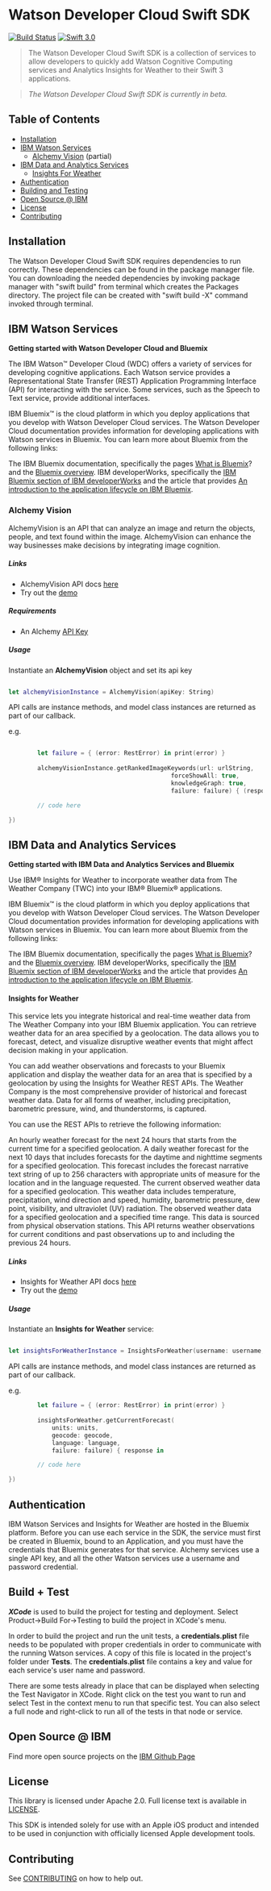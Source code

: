 # Watson Developer Cloud Swift SDK

[![Build Status](https://travis-ci.org/IBM-Swift/swift-watson-sdk.svg?branch=master)](https://travis-ci.org/IBM-Swift/swift-watson-sdk)
[![Swift 3.0](https://img.shields.io/badge/Swift-3.0-orange.svg?style=flat)](https://swift.org/)

> The Watson Developer Cloud Swift SDK is a collection of services to allow developers to quickly add Watson Cognitive Computing services and Analytics Insights for Weather to their Swift 3 applications.

> *The Watson Developer Cloud Swift SDK is currently in beta.*

## Table of Contents
* [Installation](#installation)
* [IBM Watson Services](#ibm-watson-services)
  - [Alchemy Vision](#alchemy-vision) (partial)
* [IBM Data and Analytics Services](#ibm-data-and-analytics-services)
  - [Insights For Weather](#insights-for-weather)
* [Authentication](#authentication)
* [Building and Testing](#build--test)
* [Open Source @ IBM](#open-source--ibm)
* [License](#license)
* [Contributing](#contributing)

## Installation
The Watson Developer Cloud Swift SDK requires dependencies to run correctly.  These dependencies can be found in the package manager file.  You can downloading the needed dependencies by invoking package manager with "swift build" from terminal which creates the Packages directory.  The project file can be created with "swift build -X" command invoked through terminal.

## IBM Watson Services

**Getting started with Watson Developer Cloud and Bluemix**

The IBM Watson™ Developer Cloud (WDC) offers a variety of services for developing cognitive applications. Each Watson service provides a Representational State Transfer (REST) Application Programming Interface (API) for interacting with the service. Some services, such as the Speech to Text service, provide additional interfaces.

IBM Bluemix™ is the cloud platform in which you deploy applications that you develop with Watson Developer Cloud services. The Watson Developer Cloud documentation provides information for developing applications with Watson services in Bluemix. You can learn more about Bluemix from the following links:

The IBM Bluemix documentation, specifically the pages [What is Bluemix](https://www.ng.bluemix.net/docs/)? and the [Bluemix overview](https://www.ng.bluemix.net/docs/overview/index.html).
IBM developerWorks, specifically the [IBM Bluemix section of IBM developerWorks](https://www.ibm.com/developerworks/cloud/bluemix/) and the article that provides [An introduction to the application lifecycle on IBM Bluemix](http://www.ibm.com/developerworks/cloud/library/cl-intro-codename-bluemix-video/index.html?ca=dat).

### Alchemy Vision

AlchemyVision is an API that can analyze an image and return the objects, people, and text found within the image. AlchemyVision can enhance the way businesses make decisions by integrating image cognition.

##### Links
* AlchemyVision API docs [here](http://www.alchemyapi.com/products/alchemyvision)
* Try out the [demo](http://visual-recognition-demo.mybluemix.net/)

##### Requirements
* An Alchemy [API Key](http://www.alchemyapi.com/api/register.html)

##### Usage
Instantiate an **AlchemyVision** object and set its api key

```swift

let alchemyVisionInstance = AlchemyVision(apiKey: String)

```


API calls are instance methods, and model class instances are returned as part of our callback.

e.g.

```swift

        let failure = { (error: RestError) in print(error) }
        
        alchemyVisionInstance.getRankedImageKeywords(url: urlString, 
        									 forceShowAll: true, 
        									 knowledgeGraph: true, 
        									 failure: failure) { (response) in

	    // code here

})
```

## IBM Data and Analytics Services

**Getting started with IBM Data and Analytics Services and Bluemix**

Use IBM® Insights for Weather to incorporate weather data from The Weather Company (TWC) into your IBM® Bluemix® applications.

IBM Bluemix™ is the cloud platform in which you deploy applications that you develop with Watson Developer Cloud services. The Watson Developer Cloud documentation provides information for developing applications with Watson services in Bluemix. You can learn more about Bluemix from the following links:

The IBM Bluemix documentation, specifically the pages [What is Bluemix](https://www.ng.bluemix.net/docs/)? and the [Bluemix overview](https://www.ng.bluemix.net/docs/overview/index.html).
IBM developerWorks, specifically the [IBM Bluemix section of IBM developerWorks](https://www.ibm.com/developerworks/cloud/bluemix/) and the article that provides [An introduction to the application lifecycle on IBM Bluemix](http://www.ibm.com/developerworks/cloud/library/cl-intro-codename-bluemix-video/index.html?ca=dat).
 
#### Insights for Weather

This service lets you integrate historical and real-time weather data from The Weather Company into your IBM Bluemix application. You can retrieve weather data for an area specified by a geolocation. The data allows you to forecast, detect, and visualize disruptive weather events that might affect decision making in your application.

You can add weather observations and forecasts to your Bluemix application and display the weather data for an area that is specified by a geolocation by using the Insights for Weather REST APIs. The Weather Company is the most comprehensive provider of historical and forecast weather data. Data for all forms of weather, including precipitation, barometric pressure, wind, and thunderstorms, is captured.

You can use the REST APIs to retrieve the following information:

An hourly weather forecast for the next 24 hours that starts from the current time for a specified geolocation.
A daily weather forecast for the next 10 days that includes forecasts for the daytime and nighttime segments for a specified geolocation. This forecast includes the forecast narrative text string of up to 256 characters with appropriate units of measure for the location and in the language requested.
The current observed weather data for a specified geolocation. This weather data includes temperature, precipitation, wind direction and speed, humidity, barometric pressure, dew point, visibility, and ultraviolet (UV) radiation.
The observed weather data for a specified geolocation and a specified time range. This data is sourced from physical observation stations. This API returns weather observations for current conditions and past observations up to and including the previous 24 hours.

##### Links
* Insights for Weather API docs [here](https://console.ng.bluemix.net/docs/services/Weather/index.html)
* Try out the [demo](http://insights-for-weather-demo.mybluemix.net/)

##### Usage
Instantiate an **Insights for Weather** service:

```swift

let insightsForWeatherInstance = InsightsForWeather(username: username, password: password)

```

API calls are instance methods, and model class instances are returned as part of our callback.

e.g.

```swift
        let failure = { (error: RestError) in print(error) }
        
        insightsForWeather.getCurrentForecast(
            units: units,
            geocode: geocode,
            language: language,
            failure: failure) { response in

		// code here

})
```

## Authentication

IBM Watson Services and Insights for Weather are hosted in the Bluemix platform. Before you can use each service in the SDK, the service must first be created in Bluemix, bound to an Application, and you must have the credentials that Bluemix generates for that service. Alchemy services use a single API key, and all the other Watson services use a username and password credential.

## Build + Test

***XCode*** is used to build the project for testing and deployment.  Select Product->Build For->Testing to build the project in XCode's menu.  

In order to build the project and run the unit tests, a **credentials.plist** file needs to be populated with proper credentials in order to communicate with the running Watson services.  A copy of this file is located in the project's folder under **Tests**.  The **credentials.plist** file contains a key and value for each service's user name and password.  

There are some tests already in place that can be displayed when selecting the Test Navigator in XCode.  Right click on the test you want to run and select Test in the context menu to run that specific test.  You can also select a full node and right-click to run all of the tests in that node or service.  

## Open Source @ IBM
Find more open source projects on the [IBM Github Page](http://ibm.github.io/)

## License

This library is licensed under Apache 2.0. Full license text is
available in [LICENSE](LICENSE).

This SDK is intended solely for use with an Apple iOS product and intended to be used in conjunction with officially licensed Apple development tools.

## Contributing

See [CONTRIBUTING](CONTRIBUTING.md) on how to help out.

[personality_insights]: http://www.ibm.com/smarterplanet/us/en/ibmwatson/developercloud/doc/personality-insights/
[language_identification]: http://www.ibm.com/smarterplanet/us/en/ibmwatson/developercloud/doc/lidapi/
[machine_translation]: http://www.ibm.com/smarterplanet/us/en/ibmwatson/developercloud/doc/mtapi/
[document_conversion]: http://www.ibm.com/smarterplanet/us/en/ibmwatson/developercloud/doc/document-conversion/
[relationship_extraction]: http://www.ibm.com/smarterplanet/us/en/ibmwatson/developercloud/doc/sireapi/
[language_translation]: http://www.ibm.com/smarterplanet/us/en/ibmwatson/developercloud/doc/language-translation/
[visual_recognition]: http://www.ibm.com/smarterplanet/us/en/ibmwatson/developercloud/doc/visual-recognition/
[tradeoff_analytics]: http://www.ibm.com/smarterplanet/us/en/ibmwatson/developercloud/doc/tradeoff-analytics/
[text_to_speech]: http://www.ibm.com/smarterplanet/us/en/ibmwatson/developercloud/doc/text-to-speech/
[speech_to_text]: http://www.ibm.com/smarterplanet/us/en/ibmwatson/developercloud/doc/speech-to-text/
[tone-analyzer]: http://www.ibm.com/smarterplanet/us/en/ibmwatson/developercloud/doc/tone-analyzer/
[dialog]: http://www.ibm.com/smarterplanet/us/en/ibmwatson/developercloud/doc/dialog/
[concept-insights]: https://www.ibm.com/smarterplanet/us/en/ibmwatson/developercloud/doc/concept-insights/
[visual_insights]: http://www.ibm.com/smarterplanet/us/en/ibmwatson/developercloud/doc/visual-insights/

[alchemy_language]: http://www.alchemyapi.com/products/alchemylanguage
[sentiment_analysis]: http://www.alchemyapi.com/products/alchemylanguage/sentiment-analysis
[alchemy_vision]: http://www.alchemyapi.com/products/alchemyvision
[alchemy_data_news]: http://www.alchemyapi.com/products/alchemydata-news
